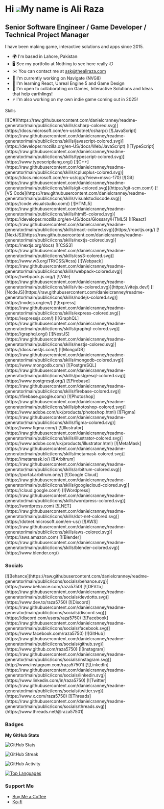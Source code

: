 Hi ![](https://user-images.githubusercontent.com/18350557/176309783-0785949b-9127-417c-8b55-ab5a4333674e.gif)My name is Ali Raza
================================================================================================================================

Senior Software Engineer / Game Developer / Technical Project Manager
---------------------------------------------------------------------

I have been making game, interactive solutions and apps since 2015.

*   🌍  I'm based in Lahore, Pakistan
*   🖥️  See my portfolio at Nothing to see here really :D
*   ✉️  You can contact me at [ask@thealiraza.com](mailto:ask@thealiraza.com)
*   🚀  I'm currently working on Navigate (NVG8)
*   🧠  I'm learning React, Unreal Engine 5 and Game Design
*   🤝  I'm open to collaborating on Games, Interactive Solutions and Ideas that help earthlings!
*   ⚡  I'm also working on my own indie game coming out in 2025!

Skills 
<p align="left">
[![C#](https://raw.githubusercontent.com/danielcranney/readme-generator/main/public/icons/skills/csharp-colored.svg)](https://docs.microsoft.com/en-us/dotnet/csharp/)
[![JavaScript](https://raw.githubusercontent.com/danielcranney/readme-generator/main/public/icons/skills/javascript-colored.svg)](https://developer.mozilla.org/en-US/docs/Web/JavaScript)
[![TypeScript](https://raw.githubusercontent.com/danielcranney/readme-generator/main/public/icons/skills/typescript-colored.svg)](https://www.typescriptlang.org/)
[![C++](https://raw.githubusercontent.com/danielcranney/readme-generator/main/public/icons/skills/cplusplus-colored.svg)](https://docs.microsoft.com/en-us/cpp/?view=msvc-170)
[![Git](https://raw.githubusercontent.com/danielcranney/readme-generator/main/public/icons/skills/git-colored.svg)](https://git-scm.com/)
[![VS Code](https://raw.githubusercontent.com/danielcranney/readme-generator/main/public/icons/skills/visualstudiocode.svg)](https://code.visualstudio.com/)
[![HTML5](https://raw.githubusercontent.com/danielcranney/readme-generator/main/public/icons/skills/html5-colored.svg)](https://developer.mozilla.org/en-US/docs/Glossary/HTML5)
[![React](https://raw.githubusercontent.com/danielcranney/readme-generator/main/public/icons/skills/react-colored.svg)](https://reactjs.org/)
[![NextJS](https://raw.githubusercontent.com/danielcranney/readme-generator/main/public/icons/skills/nextjs-colored.svg)](https://nextjs.org/docs)
[![CSS3](https://raw.githubusercontent.com/danielcranney/readme-generator/main/public/icons/skills/css3-colored.svg)](https://www.w3.org/TR/CSS/#css)
[![Webpack](https://raw.githubusercontent.com/danielcranney/readme-generator/main/public/icons/skills/webpack-colored.svg)](https://webpack.js.org/)
[![Vite](https://raw.githubusercontent.com/danielcranney/readme-generator/main/public/icons/skills/vite-colored.svg)](https://vitejs.dev/)
[![NodeJS](https://raw.githubusercontent.com/danielcranney/readme-generator/main/public/icons/skills/nodejs-colored.svg)](https://nodejs.org/en/)
[![Express](https://raw.githubusercontent.com/danielcranney/readme-generator/main/public/icons/skills/express-colored.svg)](https://expressjs.com/)
[![GraphQL](https://raw.githubusercontent.com/danielcranney/readme-generator/main/public/icons/skills/graphql-colored.svg)](https://graphql.org/)
[![NestJS](https://raw.githubusercontent.com/danielcranney/readme-generator/main/public/icons/skills/nestjs-colored.svg)](https://docs.nestjs.com/)
[![MongoDB](https://raw.githubusercontent.com/danielcranney/readme-generator/main/public/icons/skills/mongodb-colored.svg)](https://www.mongodb.com/)
[![PostgreSQL](https://raw.githubusercontent.com/danielcranney/readme-generator/main/public/icons/skills/postgresql-colored.svg)](https://www.postgresql.org/)
[![Firebase](https://raw.githubusercontent.com/danielcranney/readme-generator/main/public/icons/skills/firebase-colored.svg)](https://firebase.google.com/)
[![Photoshop](https://raw.githubusercontent.com/danielcranney/readme-generator/main/public/icons/skills/photoshop-colored.svg)](https://www.adobe.com/uk/products/photoshop.html)
[![Figma](https://raw.githubusercontent.com/danielcranney/readme-generator/main/public/icons/skills/figma-colored.svg)](https://www.figma.com/)
[![Illustrator](https://raw.githubusercontent.com/danielcranney/readme-generator/main/public/icons/skills/illustrator-colored.svg)](https://www.adobe.com/uk/products/illustrator.html)
[![MetaMask](https://raw.githubusercontent.com/danielcranney/readme-generator/main/public/icons/skills/metamask-colored.svg)](https://metamask.io/)
[![Arbitrum](https://raw.githubusercontent.com/danielcranney/readme-generator/main/public/icons/skills/arbitrum-colored.svg)](https://portal.arbitrum.one/)
[![Google Cloud](https://raw.githubusercontent.com/danielcranney/readme-generator/main/public/icons/skills/googlecloud-colored.svg)](https://cloud.google.com/)
[![Wordpress](https://raw.githubusercontent.com/danielcranney/readme-generator/main/public/icons/skills/wordpress-colored.svg)](https://wordpress.com)
[![.NET](https://raw.githubusercontent.com/danielcranney/readme-generator/main/public/icons/skills/dot-net-colored.svg)](https://dotnet.microsoft.com/en-us/)
[![AWS](https://raw.githubusercontent.com/danielcranney/readme-generator/main/public/icons/skills/aws-colored.svg)](https://aws.amazon.com)
[![Blender](https://raw.githubusercontent.com/danielcranney/readme-generator/main/public/icons/skills/blender-colored.svg)](https://www.blender.org/)
</p>
                    
### Socials
                  
<p align="left">
[![Behance](https://raw.githubusercontent.com/danielcranney/readme-generator/main/public/icons/socials/behance.svg)](https://www.behance.com/raza5750)
[![DEV.to](https://raw.githubusercontent.com/danielcranney/readme-generator/main/public/icons/socials/devdotto.svg)](https://www.dev.to/raza5750)
[![Discord](https://raw.githubusercontent.com/danielcranney/readme-generator/main/public/icons/socials/discord.svg)](https://discord.com/users/raza5750)
[![Facebook](https://raw.githubusercontent.com/danielcranney/readme-generator/main/public/icons/socials/facebook.svg)](https://www.facebook.com/raza5750)
[![GitHub](https://raw.githubusercontent.com/danielcranney/readme-generator/main/public/icons/socials/github.svg)](https://www.github.com/raza5750)
[![Instagram](https://raw.githubusercontent.com/danielcranney/readme-generator/main/public/icons/socials/instagram.svg)](http://www.instagram.com/raza57501)
[![LinkedIn](https://raw.githubusercontent.com/danielcranney/readme-generator/main/public/icons/socials/linkedin.svg)](https://www.linkedin.com/in/raza5750)
[![Twitter](https://raw.githubusercontent.com/danielcranney/readme-generator/main/public/icons/socials/twitter.svg)](https://www.x.com/raza5750)
[![Threads](https://raw.githubusercontent.com/danielcranney/readme-generator/main/public/icons/socials/threads.svg)](https://www.threads.net/@raza57501)
</p>

### Badges
**My GitHub Stats**

![GitHub Stats](https://github-readme-stats.vercel.app/api?username=raza5750&show_icons=true&hide=&count_private=true&title_color=0891b2&text_color=ffffff&icon_color=0891b2&bg_color=1c1917&hide_border=true&show_icons=true)

![GitHub Streak](https://github-readme-streak-stats.herokuapp.com/?user=raza5750&stroke=ffffff&background=1c1917&ring=0891b2&fire=0891b2&currStreakNum=ffffff&currStreakLabel=0891b2&sideNums=ffffff&sideLabels=ffffff&dates=ffffff&hide_border=true)

![GitHub Activity](https://github-readme-activity-graph.cyclic.app/graph?username=raza5750&bg_color=1c1917&color=ffffff&line=0891b2&point=ffffff&area_color=1c1917&area=true&hide_border=true&custom_title=GitHub%20Commits%20Graph)

[![Top Languages](https://github-readme-stats.vercel.app/api/top-langs/?username=raza5750&langs_count=10&title_color=0891b2&text_color=ffffff&icon_color=0891b2&bg_color=1c1917&hide_border=true&locale=en&custom_title=Top%20%Languages)](https://github.com/raza5750)

### Support Me
- [Buy Me a Coffee](https://www.buymeacoffee.com/raza5750)
- [Ko-fi](https://www.ko-fi.com/raza5750)
